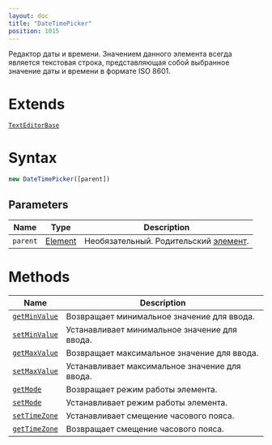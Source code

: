 ```yaml
---
layout: doc
title: "DateTimePicker"
position: 1015
---
```


Редактор даты и времени. Значением данного элемента всегда является текстовая строка, представляющая собой выбранное значение даты и времени в формате ISO 8601.

# Extends

[`TextEditorBase`](../TextEditorBase/)

# Syntax

```js
new DateTimePicker([parent])
```

## Parameters

|Name|Type|Description|
|----|----|-----------|
|`parent`|[Element](../../Core/Elements/Element)|Необязательный. Родительский [элемент](../../Core/Elements/Element/).|

# Methods

|Name|Description|
|----|-----------|
|[`getMinValue`](DateTimePicker.getMinValue/)|Возвращает минимальное значение для ввода.|
|[`setMinValue`](DateTimePicker.setMinValue/)|Устанавливает минимальное значение для ввода.|
|[`getMaxValue`](DateTimePicker.getMaxValue/)|Возвращает максимальное значение для ввода.|
|[`setMaxValue`](DateTimePicker.setMaxValue/)|Устанавливает максимальное значение для ввода.|
|[`getMode`](DateTimePicker.getMode/)|Возвращает режим работы элемента.|
|[`setMode`](DateTimePicker.setMode/)|Устанавливает режим работы элемента.|
|[`setTimeZone`](DateTimePicker.setTimeZone/)|Устанавливает смещение часового пояса.|
|[`getTimeZone`](DateTimePicker.getTimeZone/)|Возвращает смещение часового пояса.|
